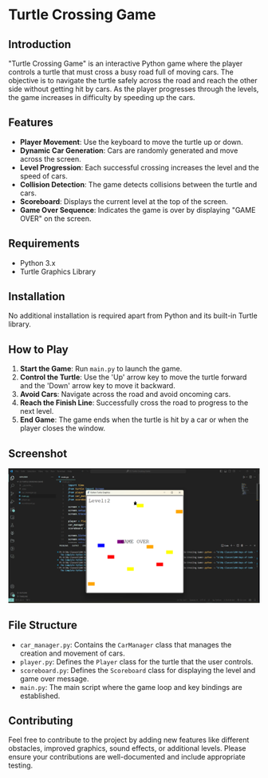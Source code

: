 # Turtle Crossing Game

## Introduction
"Turtle Crossing Game" is an interactive Python game where the player controls a turtle that must cross a busy road full of moving cars. The objective is to navigate the turtle safely across the road and reach the other side without getting hit by cars. As the player progresses through the levels, the game increases in difficulty by speeding up the cars.

## Features
- **Player Movement**: Use the keyboard to move the turtle up or down.
- **Dynamic Car Generation**: Cars are randomly generated and move across the screen.
- **Level Progression**: Each successful crossing increases the level and the speed of cars.
- **Collision Detection**: The game detects collisions between the turtle and cars.
- **Scoreboard**: Displays the current level at the top of the screen.
- **Game Over Sequence**: Indicates the game is over by displaying "GAME OVER" on the screen.

## Requirements
- Python 3.x
- Turtle Graphics Library

## Installation
No additional installation is required apart from Python and its built-in Turtle library.

## How to Play
1. **Start the Game**: Run `main.py` to launch the game.
2. **Control the Turtle**: Use the 'Up' arrow key to move the turtle forward and the 'Down' arrow key to move it backward.
3. **Avoid Cars**: Navigate across the road and avoid oncoming cars.
4. **Reach the Finish Line**: Successfully cross the road to progress to the next level.
5. **End Game**: The game ends when the turtle is hit by a car or when the player closes the window.

## Screenshot
![Turtle Crossing Game in Action](screenshots/game.png)

## File Structure
- `car_manager.py`: Contains the `CarManager` class that manages the creation and movement of cars.
- `player.py`: Defines the `Player` class for the turtle that the user controls.
- `scoreboard.py`: Defines the `Scoreboard` class for displaying the level and game over message.
- `main.py`: The main script where the game loop and key bindings are established.

## Contributing
Feel free to contribute to the project by adding new features like different obstacles, improved graphics, sound effects, or additional levels. Please ensure your contributions are well-documented and include appropriate testing.
